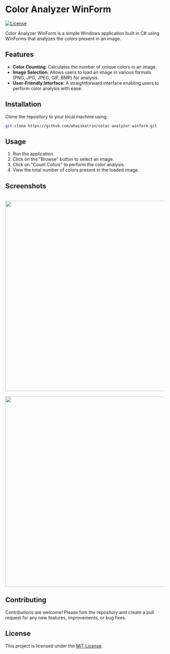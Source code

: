 # Color Analyzer WinForm

[![License](https://img.shields.io/badge/License-MIT-blue.svg)](https://github.com/whoiskatrin/color-analyzer-winform/blob/main/LICENSE)

Color Analyzer WinForm is a simple Windows application built in C# using WinForms that analyzes the colors present in an image.

## Features

- **Color Counting**: Calculates the number of unique colors in an image.
- **Image Selection**: Allows users to load an image in various formats (PNG, JPG, JPEG, GIF, BMP) for analysis.
- **User-Friendly Interface**: A straightforward interface enabling users to perform color analysis with ease.

## Installation

Clone the repository to your local machine using:

```bash
git clone https://github.com/whoiskatrin/color-analyzer-winform.git
```

## Usage

1. Run the application.
2. Click on the "Browse" button to select an image.
3. Click on "Count Colors" to perform the color analysis.
4. View the total number of colors present in the loaded image.

## Screenshots
<br>
<div align="center">
    <img src="https://github.com/nattyxo/sql-translator/blob/flash/UI1.png" width="600" />
</div>
<br>
<div align="center">
    <img src="https://github.com/nattyxo/sql-translator/blob/flash/UI2.png" width="600" />
</div>

## Contributing

Contributions are welcome! Please fork the repository and create a pull request for any new features, improvements, or bug fixes.

## License

This project is licensed under the [MIT License](https://github.com/whoiskatrin/color-analyzer-winform/blob/main/LICENSE).
